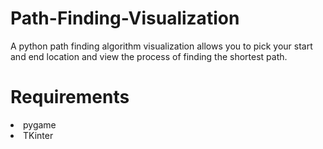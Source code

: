 # Path-Finding-Visualization
A python path finding algorithm visualization allows you to pick your start and end location and view the process of finding the shortest path.

# Requirements
<li> pygame </li>
<li> TKinter </li>
